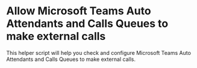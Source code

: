 # Allow Microsoft Teams Auto Attendants and Calls Queues to make external calls
This helper script will help you check and configure Microsoft Teams Auto Attendants and Calls Queues to make external calls.
